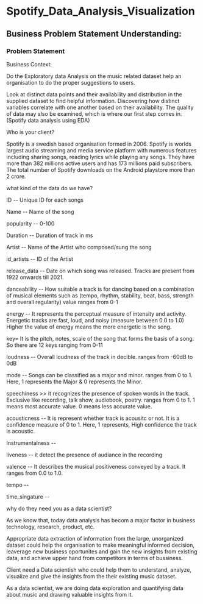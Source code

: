 # Spotify_Data_Analysis_Visualization

## Business Problem Statement Understanding:
### Problem Statement
Business Context:

Do the Exploratory data Analysis on the music related dataset help an organisation to do the proper suggestions to users.

Look at distinct data points and their availability and distribution in the supplied dataset to find helpful information. Discovering how distinct variables correlate with one another based on their availability. The quality of data may also be examined, which is where our first step comes in. (Spotify data analysis using EDA)

Who is your client?

Spotify is a swedish based organisation formed in 2006. Spotify is worlds largest audio streaming and media service platform with numerous features including sharing songs, reading lyrics while playing any songs. They have more than 382 millions active users and has 173 millions paid subscribers. The total number of Spotify downloads on the Android playstore more than 2 crore.

what kind of the data do we have?

ID -- Unique ID for each songs

Name -- Name of the song

popularity -- 0-100

Duration -- Duration of track in ms

Artist -- Name of the Artist who composed/sung the song

id_artists -- ID of the Artist

release_data -- Date on which song was released. Tracks are present from 1922 onwards till 2021.

danceability -- How suitable a track is for dancing based on a combination of musical elements such as (tempo, rhythm, stability, beat, bass, strength and overall regularity) value ranges from 0-1

energy -- It represents the perceptual measure of intensity and activity. Energetic tracks are fast, loud, and noisy (measure between 0.0 to 1.0) Higher the value of energy means the more energetic is the song.

key= It is the pitch, notes, scale of the song that forms the basis of a song. So there are 12 keys ranging from 0-11

loudness -- Overall loudness of the track in decible. ranges from -60dB to 0dB

mode -- Songs can be classified as a major and minor. ranges from 0 to 1. Here, 1 represents the Major & 0 represents the Minor.

speechiness >> it recognizes the presence of spoken words in the track. Exclusive like recording, talk show, audiobook, poetry. ranges from 0 to 1. 1 means most accurate value. 0 means less accurate value.

acousticness -- It is represent whether track is acousitc or not. It is a confidence measure of 0 to 1. Here, 1 represents, High confidence the track is acoustic.

Instrumentalness --

liveness -- it detect the presence of audiance in the recording

valence -- It describes the musical positiveness conveyed by a track. It ranges from 0.0 to 1.0.

tempo --

time_singature --

why do they need you as a data scientist?

As we know that, today data analysis has becom a major factor in business technology, research, product, etc.

Appropriate data extraction of information from the large, unorganized dataset could help the organisation to make meaningful informed decision, leaverage new business oportunites and gain the new insights from existing data, and achieve upper hand from competitors in terms of bussiness.

Client need a Data scientish who could help them to understand, analyze, visualize and give the insights from the their existing music dataset.

As a data scientist, we are doing data exploration and quantifying data about music and drawing valuable insights from it.
